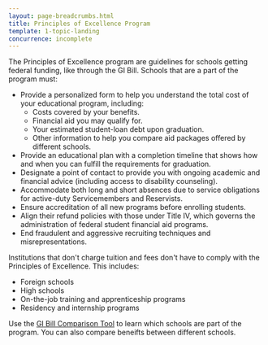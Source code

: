 ```yaml
---
layout: page-breadcrumbs.html
title: Principles of Excellence Program
template: 1-topic-landing
concurrence: incomplete
---
```


The Principles of Excellence program are guidelines for schools getting federal funding, like through the GI Bill.  Schools that are a part of the program must:

- Provide a personalized form to help you understand the total cost of your educational program, including:
  - Costs covered by your benefits.
  - Financial aid you may qualify for.
  - Your estimated student-loan debt upon graduation.
  - Other information to help you compare aid packages offered by different schools.
- Provide an educational plan with a completion timeline that shows how and when you can fulfill the requirements for graduation.
- Designate a point of contact to provide you with ongoing academic and financial advice (including access to disability counseling).
- Accommodate both long and short absences due to service obligations for active-duty Servicemembers and Reservists.
- Ensure accreditation of all new programs before enrolling students.
- Align their refund policies with those under Title IV, which governs the administration of federal student financial aid programs.
- End fraudulent and aggressive recruiting techniques and misrepresentations.

Institutions that don't charge tuition and fees don't have to comply with the Principles of Excellence. This includes:

- Foreign schools
- High schools
- On-the-job training and apprenticeship programs
- Residency and internship programs

Use the [GI Bill Comparison Tool](https://vets.gov/gi-bill-comparison-tool/) to learn which schools are part of the program. You can also compare beneifts between different schools. 
